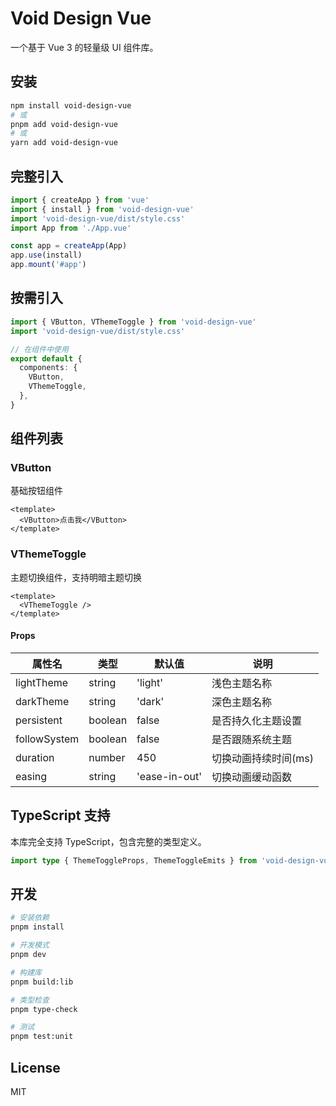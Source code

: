 # Void Design Vue

一个基于 Vue 3 的轻量级 UI 组件库。

## 安装

```bash
npm install void-design-vue
# 或
pnpm add void-design-vue
# 或
yarn add void-design-vue
```

## 完整引入

```typescript
import { createApp } from 'vue'
import { install } from 'void-design-vue'
import 'void-design-vue/dist/style.css'
import App from './App.vue'

const app = createApp(App)
app.use(install)
app.mount('#app')
```

## 按需引入

```typescript
import { VButton, VThemeToggle } from 'void-design-vue'
import 'void-design-vue/dist/style.css'

// 在组件中使用
export default {
  components: {
    VButton,
    VThemeToggle,
  },
}
```

## 组件列表

### VButton

基础按钮组件

```vue
<template>
  <VButton>点击我</VButton>
</template>
```

### VThemeToggle

主题切换组件，支持明暗主题切换

```vue
<template>
  <VThemeToggle />
</template>
```

#### Props

| 属性名       | 类型    | 默认值        | 说明                 |
| ------------ | ------- | ------------- | -------------------- |
| lightTheme   | string  | 'light'       | 浅色主题名称         |
| darkTheme    | string  | 'dark'        | 深色主题名称         |
| persistent   | boolean | false         | 是否持久化主题设置   |
| followSystem | boolean | false         | 是否跟随系统主题     |
| duration     | number  | 450           | 切换动画持续时间(ms) |
| easing       | string  | 'ease-in-out' | 切换动画缓动函数     |

## TypeScript 支持

本库完全支持 TypeScript，包含完整的类型定义。

```typescript
import type { ThemeToggleProps, ThemeToggleEmits } from 'void-design-vue'
```

## 开发

```bash
# 安装依赖
pnpm install

# 开发模式
pnpm dev

# 构建库
pnpm build:lib

# 类型检查
pnpm type-check

# 测试
pnpm test:unit
```

## License

MIT
